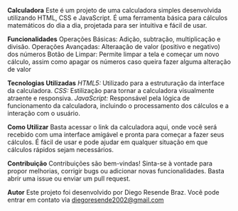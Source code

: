 **Calculadora**
Este é um projeto de uma calculadora simples desenvolvida utilizando HTML, CSS e JavaScript. É uma ferramenta básica para cálculos matemáticos do dia a dia, projetada para ser intuitiva e fácil de usar.

**Funcionalidades**
Operações Básicas: Adição, subtração, multiplicação e divisão.
Operações Avançadas: Alteraação de valor (positivo e negativo) dos números
Botão de Limpar: Permite limpar a tela e começar um novo cálculo, assim como apagar os números caso queira fazer alguma alteração de valor

**Tecnologias Utilizadas**
*HTML5:* Utilizado para a estruturação da interface da calculadora.
*CSS:* Estilização para tornar a calculadora visualmente atraente e responsiva.
*JavaScript:* Responsável pela lógica de funcionamento da calculadora, incluindo o processamento dos cálculos e a interação com o usuário.

**Como Utilizar**
Basta acessar o link da calculadora aqui, onde você será recebido com uma interface amigável e pronta para começar a fazer seus cálculos. É fácil de usar e pode ajudar em qualquer situação em que cálculos rápidos sejam necessários.

**Contribuição**
Contribuições são bem-vindas! Sinta-se à vontade para propor melhorias, corrigir bugs ou adicionar novas funcionalidades. Basta abrir uma issue ou enviar um pull request.

**Autor**
Este projeto foi desenvolvido por Diego Resende Braz. Você pode entrar em contato via diegoresende2002@gmail.com 
